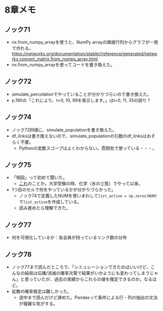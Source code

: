 # 8章メモ

## ノック71

* nx.from_numpy_arrayを使うと、NumPy arrayの隣接行列からグラフが一発で作れる。  
https://networkx.org/documentation/stable//reference/generated/networkx.convert_matrix.from_numpy_array.html
* nx.from_numpy_arrayを使ってコードを書き換えた。

## ノック72

* simulate_percolationでやっていることが分かりづらいので書き換えた。
* p.190の「これにより、t=0, 10, 99を表示します。」はt=0, 11, 35の誤り？

## ノック74

* ノック72同様に、simulate_populationを書き換えた。
* df_linksは書き換えないので、simulate_populationの引数のdf_linksはおそらく不要。
    - Pythonの変数スコープはよくわからない。雰囲気で使っている・・・。

## ノック75

* 「相図」って初めて聞いた。
    - [これ](https://ja.wikipedia.org/wiki/%E7%9B%B8%E5%9B%B3)のことか。大学受験の時、化学（水の三態）でやって以来。
* 1つ目のセルで何をやっているかが分かりづらかった。
    - ノック74で定義したNUMを使いまわして`list_active = np.zeros(NUM)`で`list_active`を作成している。
    - 読み進めたら理解できた。

## ノック77

* 何を可視化しているか：各会員が持っているリンク数の分布

## ノック78

* ノック77まで読んだところで、「シミュレーションできたのはいいけど、こんなの結局は伝播/消滅の確率次第で結果がいかようにも変わってしまうじゃん」と思っていたが、過去の実績からこれらの値を推定できるのか。なるほど。
* 拡散の確率推定は難しかった。
    - 途中まで読んだけど諦めた。Pandasって条件による行・列の抽出の文法が複雑な気がする。
